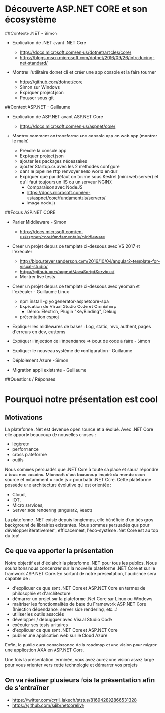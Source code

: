 
# Découverte ASP.NET CORE et son écosystème

##Contexte .NET - Simon
- Explication de .NET avant .NET Core 
    - https://docs.microsoft.com/en-us/dotnet/articles/core/
    - https://blogs.msdn.microsoft.com/dotnet/2016/09/26/introducing-net-standard/
    
- Montrer l'utilitaire dotnet cli et créer une app console et la faire tourner 
    - https://github.com/dotnet/core
    - Simon sur Windows
    - Expliquer project.json
    - Pousser sous git

##Context ASP.NET - Guillaume
- Explication de ASP.NET avant ASP.NET Core 
    - https://docs.microsoft.com/en-us/aspnet/core/

- Montrer comment on transforme une console app en web app (montrer le main)
    - Prendre la console app 
    - Expliquer project.json
    - ajouter les packages nécessaires
    - ajouter Startup.cs avec les 2 methodes configure
    - dans le pipeline http renvoyer hello world en dur
    - Expliquer que par défaut on tourne sous Kestrel (mini web server) et qu'il faut toujours un IIS ou un serveur NGINX
        - Comparaison avec NodeJS
        - https://docs.microsoft.com/en-us/aspnet/core/fundamentals/servers/
        - Image node.js 

##Focus ASP.NET CORE
 - Parler Middleware - Simon
    - https://docs.microsoft.com/en-us/aspnet/core/fundamentals/middleware
 - Creer un projet depuis ce template ci-dessous avec VS 2017 et l'exécuter 
    - http://blog.stevensanderson.com/2016/10/04/angular2-template-for-visual-studio/ 
    - https://github.com/aspnet/JavaScriptServices/
    - Montrer live tests 

- Creer un projet depuis ce template ci-dessous avec yeoman et l'exécuter - Guillaume Linux
    - npm install -g yo generator-aspnetcore-spa
    - Explication de Visual Studio Code et Omnisharp
        - Démo: Electron, Plugin "KeyBinding", Debug 
    - présentation csproj

- Expliquer les midlewares de bases : Log, static, mvc, authent, pages d'erreurs en dev, customs 
- Expliquer l'injection de l'inpendance => bout de code à faire - Simon
- Expliquer le nouveau système de configuration - Guillaume
- Déploiement Azure - Simon
- Migration appli existante - Guillaume

##Questions / Réponses

# Pourquoi notre présentation est cool

## Motivations 
La plateforme .Net est devenue open source et a évolué. 
Avec .NET Core elle apporte beaucoup de nouvelles choses : 
- légèreté
- performance
- cross plateforme
- outils 

Nous sommes persuadés que .NET Core à toute sa place et saura répondre à tous nos besoins.
Microsoft s'est beaucoup inspiré du monde open source et notamment « node.js » pour batir .NET Core. 
Cette plateforme possède une architecture évolutive qui est orientée  :
- Cloud,
- IOT,
- Micro services,
- Server side rendering (angular2, React)

La plateforme .NET existe depuis longtemps, elle bénéficie d’un très gros background de librairies existantes.
Nous sommes persuadés que pour développer itérativement, efficacement, l'éco-système .Net Core est au top du top!

## Ce que va apporter la présentation
Notre objectif est d'éclaircir la plateforme .NET pour tous les publics.
Nous souhaitons nous concentrer sur la nouvelle plateforme .NET Core et sur le framwork ASP.NET Core.
En sortant de notre présentation, l'audience sera capable de :
- d'expliquer ce que sont .NET Core et ASP.NET Core en termes de philosophie et d'architecture
- démarrer un projet sur la plateforme .Net Core sur Linux ou Windows
- maitriser les fonctionnalités de base du Framework ASP.NET Core (Injection dépendance, server side rendering, etc...)
- utiliser les outils associés
- développer / debugguer avec Visual Studio Code  
- exécuter ses tests unitaires 
- d'expliquer ce que sont .NET Core et ASP.NET Core
- publier une application web sur le Cloud Azure

Enfin, le public aura connaissance de la roadmap et une vision pour migrer une application AXA en ASP.NET Core.

Une fois la présentation terminée, vous avez aurez une vision assez large pour vous orienter vers cette technologie et démarrer vos projets.

## On va réaliser plusieurs fois la présentation afin de s'entraîner
- https://twitter.com/cyril_lakech/status/816942892866531328
- https://github.com/sdib/netcorelive

